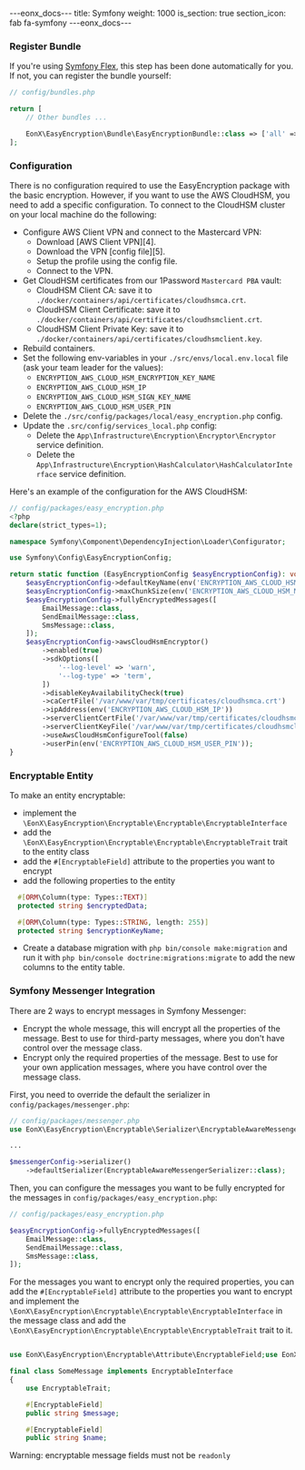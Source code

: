 ---eonx_docs---
title: Symfony
weight: 1000
is_section: true
section_icon: fab fa-symfony
---eonx_docs---

### Register Bundle

If you're using [Symfony Flex][1], this step has been done automatically for you. If not, you can register the bundle
yourself:

```php
// config/bundles.php

return [
    // Other bundles ...

    EonX\EasyEncryption\Bundle\EasyEncryptionBundle::class => ['all' => true],
];
```

[1]: https://symfony.com/doc/current/setup/flex.html

### Configuration

There is no configuration required to use the EasyEncryption package with the basic encryption.
However, if you want to use the AWS CloudHSM, you need to add a specific configuration.
To connect to the CloudHSM cluster on your local machine do the following:

- Configure AWS Client VPN and connect to the Mastercard VPN:
    - Download [AWS Client VPN][4].
    - Download the VPN [config file][5].
    - Setup the profile using the config file.
    - Connect to the VPN.
- Get CloudHSM certificates from our 1Password `Mastercard PBA` vault:
    - CloudHSM Client CA: save it to `./docker/containers/api/certificates/cloudhsmca.crt`.
    - CloudHSM Client Certificate: save it to `./docker/containers/api/certificates/cloudhsmclient.crt`.
    - CloudHSM Client Private Key: save it to `./docker/containers/api/certificates/cloudhsmclient.key`.
- Rebuild containers.
- Set the following env-variables in your `./src/envs/local.env.local` file (ask your team leader for the values):
    - `ENCRYPTION_AWS_CLOUD_HSM_ENCRYPTION_KEY_NAME`
    - `ENCRYPTION_AWS_CLOUD_HSM_IP`
    - `ENCRYPTION_AWS_CLOUD_HSM_SIGN_KEY_NAME`
    - `ENCRYPTION_AWS_CLOUD_HSM_USER_PIN`
- Delete the `./src/config/packages/local/easy_encryption.php` config.
- Update the `.src/config/services_local.php` config:
    - Delete the `App\Infrastructure\Encryption\Encryptor\Encryptor` service definition.
    - Delete the `App\Infrastructure\Encryption\HashCalculator\HashCalculatorInterface` service definition.

Here's an example of the configuration for the AWS CloudHSM:

```php
// config/packages/easy_encryption.php
<?php
declare(strict_types=1);

namespace Symfony\Component\DependencyInjection\Loader\Configurator;

use Symfony\Config\EasyEncryptionConfig;

return static function (EasyEncryptionConfig $easyEncryptionConfig): void {
    $easyEncryptionConfig->defaultKeyName(env('ENCRYPTION_AWS_CLOUD_HSM_ENCRYPTION_KEY_NAME'));
    $easyEncryptionConfig->maxChunkSize(env('ENCRYPTION_AWS_CLOUD_HSM_MAXIMUM_DATA_SIZE')->int());
    $easyEncryptionConfig->fullyEncryptedMessages([
        EmailMessage::class,
        SendEmailMessage::class,
        SmsMessage::class,
    ]);
    $easyEncryptionConfig->awsCloudHsmEncryptor()
        ->enabled(true)
        ->sdkOptions([
            '--log-level' => 'warn',
            '--log-type' => 'term',
        ])
        ->disableKeyAvailabilityCheck(true)
        ->caCertFile('/var/www/var/tmp/certificates/cloudhsmca.crt')
        ->ipAddress(env('ENCRYPTION_AWS_CLOUD_HSM_IP'))
        ->serverClientCertFile('/var/www/var/tmp/certificates/cloudhsmclient.crt')
        ->serverClientKeyFile('/var/www/var/tmp/certificates/cloudhsmclient.key')
        ->useAwsCloudHsmConfigureTool(false)
        ->userPin(env('ENCRYPTION_AWS_CLOUD_HSM_USER_PIN'));
}
```

### Encryptable Entity

To make an entity encryptable:

- implement the `\EonX\EasyEncryption\Encryptable\Encryptable\EncryptableInterface`
- add the `\EonX\EasyEncryption\Encryptable\Encryptable\EncryptableTrait` trait to the entity class
- add the `#[EncryptableField]` attribute to the properties you want to encrypt
- add the following properties to the entity

```php
  #[ORM\Column(type: Types::TEXT)]
  protected string $encryptedData;

  #[ORM\Column(type: Types::STRING, length: 255)]
  protected string $encryptionKeyName;
```

- Create a database migration with `php bin/console make:migration` and run it with `php bin/console doctrine:migrations:migrate` to add the new columns to the entity table.

### Symfony Messenger Integration

There are 2 ways to encrypt messages in Symfony Messenger:

- Encrypt the whole message, this will encrypt all the properties of the message. Best to use for third-party messages, where you don't have control over the message class.
- Encrypt only the required properties of the message. Best to use for your own application messages, where you have control over the message class.

First, you need to override the default the serializer in `config/packages/messenger.php`:

```php
// config/packages/messenger.php
use EonX\EasyEncryption\Encryptable\Serializer\EncryptableAwareMessengerSerializer;

...

$messengerConfig->serializer()
    ->defaultSerializer(EncryptableAwareMessengerSerializer::class);
```

Then, you can configure the messages you want to be fully encrypted for the messages in `config/packages/easy_encryption.php`:

```php
// config/packages/easy_encryption.php

$easyEncryptionConfig->fullyEncryptedMessages([
    EmailMessage::class,
    SendEmailMessage::class,
    SmsMessage::class,
]);
```

For the messages you want to encrypt only the required properties, you can add the `#[EncryptableField]` attribute to the properties you want to encrypt and implement the `\EonX\EasyEncryption\Encryptable\Encryptable\EncryptableInterface` in the
message class and
add the `\EonX\EasyEncryption\Encryptable\Encryptable\EncryptableTrait` trait to it.

```php

use EonX\EasyEncryption\Encryptable\Attribute\EncryptableField;use EonX\EasyEncryption\Encryptable\Encryptable\EncryptableInterface;use EonX\EasyEncryption\Encryptable\Encryptable\EncryptableTrait;

final class SomeMessage implements EncryptableInterface
{
    use EncryptableTrait;

    #[EncryptableField]
    public string $message;

    #[EncryptableField]
    public string $name;
```

Warning: encryptable message fields must not be `readonly`
